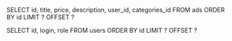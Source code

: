 SELECT id, title, price, description, user_id, categories_id FROM ads
ORDER BY id
LIMIT ? OFFSET ?

SELECT id, login, role FROM users
ORDER BY id
LIMIT ? OFFSET ?
